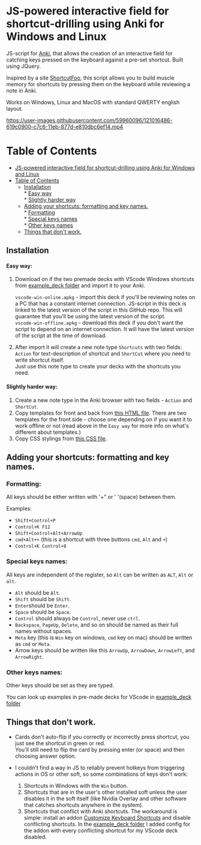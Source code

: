 
# JS-powered interactive field for shortcut-drilling using Anki for Windows and Linux

JS-script for [Anki](https://apps.ankiweb.net/), that allows the creation of an interactive field for catching
keys pressed on the keyboard against a pre-set shortcut.
Built using JQuery.

Inspired by a site [ShortcutFoo](https://shortcutfoo.com), this script allows you to build muscle memory for shortcuts by pressing them 
on the keyboard while reviewing a note in Anki.

Works on Windows, Linux and MacOS with standard QWERTY english layout.  


https://user-images.githubusercontent.com/59960096/121016486-619c0900-c7c6-11eb-877d-e810dbc6ef14.mp4

# Table of Contents

* [JS-powered interactive field for shortcut-drilling using Anki for Windows and Linux](#js-powered-interactive-field-for-shortcut-drilling-using-anki-for-windows-and-linux)
* [Table of Contents](#table-of-contents)
   * [Installation](#installation)  
         * [Easy way](#easy-way)  
         * [Slightly harder way](#slightly-harder-way)  
   * [Adding your shortcuts: formatting and key names.](#adding-your-shortcuts-formatting-and-key-names)  
         * [Formatting](#formatting)  
         * [Special keys names](#special-keys-names)  
         * [Other keys names](#other-keys-names)  
   * [Things that don't work.](#things-that-dont-work)


## Installation

#### Easy way:

1) Download on if the two premade decks with VScode Windows shortcuts from [example_deck folder](/example_deck) and import it to your Anki.  

    `vscode-win-online.apkg` - import this deck if you'll be reviewing notes on a PC that has a constant internet connection. JS-script in this deck is linked to the latest version of the script in this GitHub repo. This will guarantee that you'll be using the latest version of the script.  
    `vscode-win-offline.apkg` - download this deck if you don't want the script to depend on an internet connection. It will have the latest version of the script at the time of download.

2) After import it will create a new note type `Shortcuts` with two fields: `Action` for text-description of shortcut and `ShortCut` where you need to write shortcut itself.  
Just use this note type to create your decks with the shortcuts you need.

#### Slightly harder way:

1) Create a new note type in the Anki browser with two fields - `Action` and `ShortCut`.  
2) Copy templates for front and back from [this HTML file](note_front_and_back_template.html). There are two templates for the front side - choose one depending on if
you want it to work offline or not (read above in the `Easy way` for more info on what's different about templates.)  
3) Copy CSS stylings from [this CSS file](note_styling.css).


## Adding your shortcuts: formatting and key names.

### Formatting:
All keys should be either written with '+" or ' '(space) between them.  

Examples:  

* `Shift+Control+P`  
* `Control+K F12`  
* `Shift+Control+Alt+ArrowUp`  
* `cmd+Alt++` (this is a shortcut with three buttons `cmd`, `Alt` and `+`)  
* `Control+K Control+0`

### Special keys names:

All keys are independent of the register, so `Alt` can be written as `ALT`, `Alt` or `alt`.  
* `Alt` should be `Alt`.  
* `Shift` should be `Shift`.  
* `Enter`should be `Enter`.  
* `Space` should be `Space`.  
* `Control` should always be `Control`, never use `ctrl`.  
* `Backspace`, `PageUp`, `Delete`, and so on should be named as their full names without spaces.
* `Meta` key (this is `Win` key on windows, `cmd` key on mac) should be written as `cmd` or `Meta`.  
* Arrow keys should be written like this `ArrowUp`, `ArrowDown`, `ArrowLeft`, and `ArrowRight`.

### Other keys names:
Other keys should be set as they are typed. 

You can look up examples in pre-made decks for VScode in [example_deck folder](/example_deck)

## Things that don't work.
* Cards don't auto-flip if you correctly or incorrectly press shortcut, you just see the shortcut in green or red.  
You'll still need to flip the card by pressing enter (or space) and then choosing answer option.

* I couldn't find a way in JS to reliably prevent hotkeys from triggering actions in OS or other soft, so some combinations of keys don't work:
  1) Shortcuts in Windows with the `Win` button.
  2) Shortcuts that are in the user's other installed soft unless the user disables it in the soft itself (like Nvidia Overlay and other software that catches shortcuts anywhere in the system).  
  3) Shortcuts that conflict with Anki shortcuts. The workaround is simple: install an addon [Customize Keyboard Shortcuts](https://ankiweb.net/shared/info/24411424) and disable conflicting shortcuts. In the [example_deck folder](/example_deck) I added config for the addon with every conflicting shortcut for my VScode deck disabled.
